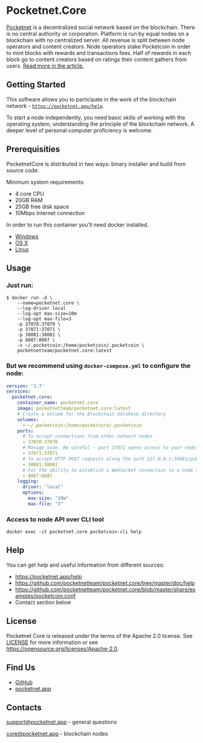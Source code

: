 # Pocketnet.Core

[Pocketnet](https://pocketnet.app/about) is a decentralized social network based on the blockchain.
There is no central authority or corporation. Platform is run by equal
nodes on a blockchain with no centralized server. All revenue is split
between node operators and content creators. Node operators stake Pocketcoin
in order to mint blocks with rewards and transactions fees. Half of rewards
in each block go to content creators based on ratings their content gathers
from users. [Read more in the article.](https://pocketnet.app/docs/Pocketnet%20Whitepaper%20Draft%20v2.pdf)

## Getting Started

This software allows you to participate in the work of the blockchain network - [`https://pocketnet.app/help`](https://pocketnet.app/help?page=faq).

To start a node independently, you need basic skills of working with the operating system, understanding the principle of the blockchain network. A deeper level of personal computer proficiency is welcome.

## Prerequisities

PocketnetCore is distributed in two ways: binary installer and build from source code.

Minimum system requirements:
- 4 core CPU
- 20GB RAM
- 25GB free disk space
- 10Mbps internet connection

In order to run this container you'll need docker installed.

* [Windows](https://docs.docker.com/windows/started)
* [OS X](https://docs.docker.com/mac/started/)
* [Linux](https://docs.docker.com/linux/started/)

## Usage

### Just run:
```shell
$ docker run -d \
    --name=pocketnet.core \
    --log-driver local
    --log-opt max-size=10m
    --log-opt max-file=3
    -p 37070:37070 \
    -p 37071:37071 \
    -p 38081:38081 \
    -p 8087:8087 \
    -v ~/.pocketcoin:/home/pocketcoin/.pocketcoin \
    pocketnetteam/pocketnet.core:latest
```

### But we recommend using `docker-compose.yml` to configure the node:
```yml
version: '3.7'
services:
  pocketnet.core:
    container_name: pocketnet.core
    image: pocketnetteam/pocketnet.core:latest
    # Create a Volume for the Blockchain database directory
    volumes:
      - ~/.pocketcoin:/home/pocketcore/.pocketcoin 
    ports:
      # To accept connections from other network nodes
      - 37070:37070
      # Manage node. Be careful - port 37071 opens access to your node and wallet
      - 37071:37071
      # To accept HTTP POST requests along the path 127.0.0.1:38081/public/
      - 38081:38081
      # For the ability to establish a WebSocket connection to a node to support notifications
      - 8087:8087
    logging:
      driver: "local"
      options:
        max-size: "10m"
        max-file: "3"
```

### Access to node API over CLI tool
```shell
docker exec -it pocketnet.core pocketcoin-cli help
```

## Help
You can get help and useful information from different sources:
- https://pocketnet.app/help
- https://github.com/pocketnetteam/pocketnet.core/tree/master/doc/help
- https://github.com/pocketnetteam/pocketnet.core/blob/master/share/examples/pocketcoin.conf
- Contact section below

## License
Pocketnet Core is released under the terms of the Apache 2.0 license. See [LICENSE](https://github.com/pocketnetteam/pocketnet.core/blob/master/LICENSE) for more
information or see https://opensource.org/licenses/Apache-2.0.

## Find Us

* [GitHub](https://github.com/pocketnetteam/pocketnet.core)
* [pocketnet.app](https://pocketnet.app)

## Contacts
support@pocketnet.app - general questions

core@pocketnet.app - blockchain nodes